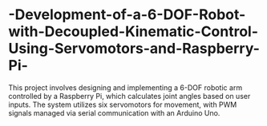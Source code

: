 # -Development-of-a-6-DOF-Robot-with-Decoupled-Kinematic-Control-Using-Servomotors-and-Raspberry-Pi-
This project involves designing and implementing a 6-DOF robotic arm controlled by a Raspberry Pi, which calculates joint angles based on user inputs. The system utilizes six servomotors for movement, with PWM signals managed via serial communication with an Arduino Uno.
